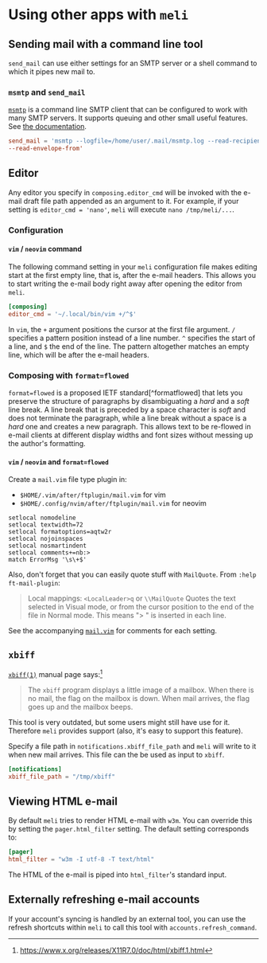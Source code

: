 # Using other apps with `meli`

## Sending mail with a command line tool

`send_mail` can use either settings for an SMTP server or a shell 
command to which it pipes new mail to.

### `msmtp` and `send_mail`

[`msmtp`][msmtp] is a command line SMTP client that can be configured to work 
with many SMTP servers. It supports queuing and other small useful features. 
See [the documentation](https://marlam.de/msmtp/msmtp.html).

```toml
send_mail = 'msmtp --logfile=/home/user/.mail/msmtp.log --read-recipients 
--read-envelope-from'
```
[msmtp]: https://marlam.de/msmtp/

## Editor

Any editor you specify in `composing.editor_cmd` will be invoked with the 
e-mail draft file path appended as an argument to it. For example, if your 
setting is `editor_cmd = 'nano'`, `meli` will execute `nano /tmp/meli/...`.

### Configuration

#### `vim` / `neovim` command

The following command setting in your `meli` configuration file makes editing 
start at the first empty line, that is, after the e-mail headers. This allows 
you to start writing the e-mail body right away after opening the editor from 
`meli`.

```toml
[composing]
editor_cmd = '~/.local/bin/vim +/^$'
```

In `vim`, the `+` argument positions the cursor at the first file argument. `/` 
specifies a pattern position instead of a line number. `^` specifies the start 
of a line, and `$` the end of the line. The pattern altogether matches an empty 
line, which will be after the e-mail headers.

### Composing with `format=flowed`

`format=flowed` is a proposed IETF standard[^formatflowed] that lets you 
preserve the structure of paragraphs by disambiguating a *hard* and a *soft* 
line break. A line break that is preceded by a space character is *soft* and 
does not terminate the paragraph, while a line break without a space is a 
*hard* one and creates a new paragraph. This allows text to be re-flowed in 
e-mail clients at different display widths and font sizes without messing up 
the author's formatting.

#### `vim` / `neovim` and `format=flowed`

Create a `mail.vim` file type plugin in:

- `$HOME/.vim/after/ftplugin/mail.vim` for vim
- `$HOME/.config/nvim/after/ftplugin/mail.vim` for neovim

```vim
setlocal nomodeline
setlocal textwidth=72
setlocal formatoptions=aqtw2r
setlocal nojoinspaces
setlocal nosmartindent
setlocal comments+=nb:>
match ErrorMsg '\s\+$'
```

Also, don't forget that you can easily quote stuff with `MailQuote`.
From `:help ft-mail-plugin`:

> Local mappings:
> `<LocalLeader>q`   or   `\\MailQuote`
>   Quotes the text selected in Visual mode, or from the cursor position
>   to the end of the file in Normal mode.
>   This means "> " is inserted in each line.

See the accompanying [`mail.vim`](./mail.vim) for comments for each setting.

## `xbiff`

[`xbiff(1)`][xbiff] manual page says:[^xbiffmanpage]

> The `xbiff` program displays a little image of a mailbox. When there is no
> mail, the flag on the mailbox is down. When mail arrives, the flag goes up
> and the mailbox beeps.

This tool is very outdated, but some users might still have use for it. 
Therefore `meli` provides support (also, it's easy to support this feature).

Specify a file path in `notifications.xbiff_file_path` and `meli` will write to 
it when new mail arrives. This file can the be used as input to `xbiff`.

```toml
[notifications]
xbiff_file_path = "/tmp/xbiff"
```

[xbiff]: https://en.wikipedia.org/wiki/Xbiff
[^xbiffmanpage]: https://www.x.org/releases/X11R7.0/doc/html/xbiff.1.html

## Viewing HTML e-mail

By default `meli` tries to render HTML e-mail with `w3m`. You can override this 
by setting the `pager.html_filter` setting. The default setting corresponds to:

```toml
[pager]
html_filter = "w3m -I utf-8 -T text/html"
```

The HTML of the e-mail is piped into `html_filter`'s standard input.

## Externally refreshing e-mail accounts

If your account's syncing is handled by an external tool, you can use the 
refresh shortcuts within `meli` to call this tool with 
`accounts.refresh_command`.
